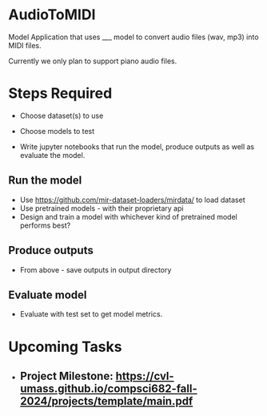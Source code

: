 # AudioToMIDI

Model Application that uses ___ model to convert audio files (wav, mp3) into MIDI files.

Currently we only plan to support piano audio files.

# Steps Required

- Choose dataset(s) to use

- Choose models to test

- Write jupyter notebooks that run the model, produce outputs as well as evaluate the model.

## Run the model
- Use https://github.com/mir-dataset-loaders/mirdata/ to load dataset
- Use pretrained models - with their proprietary api
- Design and train a model with whichever kind of pretrained model performs best?

## Produce outputs
- From above - save outputs in output directory

## Evaluate model
- Evaluate with test set to get model metrics.


# Upcoming Tasks

- Project Milestone: https://cvl-umass.github.io/compsci682-fall-2024/projects/template/main.pdf
  -  

